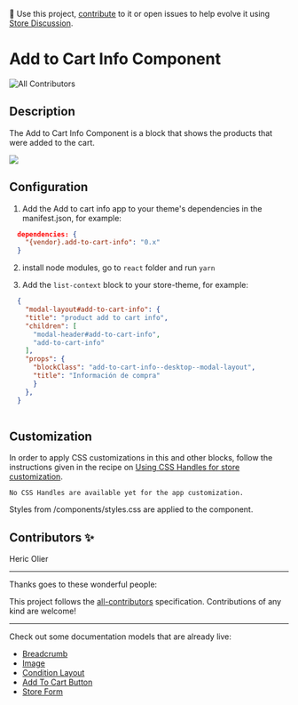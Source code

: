 📢 Use this project, [contribute](https://github.com/{OrganizationName}/{AppName}) to it or open issues to help evolve it using [Store Discussion](https://github.com/vtex-apps/store-discussion).

# Add to Cart Info Component

<!-- DOCS-IGNORE:start -->
<!-- ALL-CONTRIBUTORS-BADGE:START - Do not remove or modify this section -->
![All Contributors](https://img.shields.io/badge/all_contributors-1-orange.svg?style=flat-square)
<!-- ALL-CONTRIBUTORS-BADGE:END -->
<!-- DOCS-IGNORE:end -->

## Description

The Add to Cart Info Component is a block that shows the products that were added to the cart.

![](https://i.imgur.com/cEIzzWt.gif)

## Configuration 

1. Add the Add to cart info app to your theme's dependencies in the manifest.json, for example:
```json
  dependencies: {
    "{vendor}.add-to-cart-info": "0.x"
  }
 ```
 
2. install node modules, go to `react` folder and run `yarn`
 
3. Add the `list-context` block to your store-theme, for example:
```json
  {
    "modal-layout#add-to-cart-info": {
    "title": "product add to cart info",
    "children": [
      "modal-header#add-to-cart-info",
      "add-to-cart-info"
    ],
    "props": {
      "blockClass": "add-to-cart-info--desktop--modal-layout",
      "title": "Información de compra"
      }
    },
  }
  
   ```

## Customization

In order to apply CSS customizations in this and other blocks, follow the instructions given in the recipe on [Using CSS Handles for store customization](https://vtex.io/docs/recipes/style/using-css-handles-for-store-customization).

`No CSS Handles are available yet for the app customization.`

Styles from /components/styles.css are applied to the component.

<!-- DOCS-IGNORE:start -->

## Contributors ✨

Heric Olier

---

Thanks goes to these wonderful people:

<!-- ALL-CONTRIBUTORS-LIST:START - Do not remove or modify this section -->
<!-- prettier-ignore-start -->
<!-- markdownlint-disable -->
<!-- markdownlint-enable -->
<!-- prettier-ignore-end -->
<!-- ALL-CONTRIBUTORS-LIST:END -->

This project follows the [all-contributors](https://github.com/all-contributors/all-contributors) specification. Contributions of any kind are welcome!

<!-- DOCS-IGNORE:end -->

---- 

Check out some documentation models that are already live: 
- [Breadcrumb](https://github.com/vtex-apps/breadcrumb)
- [Image](https://vtex.io/docs/components/general/vtex.store-components/image)
- [Condition Layout](https://vtex.io/docs/components/all/vtex.condition-layout@1.1.6/)
- [Add To Cart Button](https://vtex.io/docs/components/content-blocks/vtex.add-to-cart-button@0.9.0/)
- [Store Form](https://vtex.io/docs/components/all/vtex.store-form@0.3.4/)
